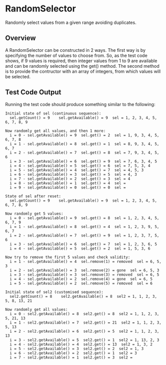 # RandomSelector

Randomly select values from a given range avoiding duplicates.

## Overview

A RandomSelector can be constructed in 2 ways. The first way is by specifying 
the number of values to choose from. So, as the test code shows, if 9 values is 
required, then integer values from 1 to 9 are available and can be randomly 
selected using the get() method. The second method is to provide the contructor 
with an array of integers, from which values will be selected.

## Test Code Output

Running the test code should produce something similar to the following:

	Initial state of sel (continuous sequence):
	  sel.getCount() = 9    sel.getAvailable() = 9  sel = 1, 2, 3, 4, 5, 6, 7, 8, 9

	Now randomly get all values, and then 1 more:
	  i = 0 - sel.getAvailable() = 9  sel.get() = 2  sel = 1, 9, 3, 4, 5, 6, 7, 8
	  i = 1 - sel.getAvailable() = 8  sel.get() = 1  sel = 8, 9, 3, 4, 5, 6, 7
	  i = 2 - sel.getAvailable() = 7  sel.get() = 8  sel = 7, 9, 3, 4, 5, 6
	  i = 3 - sel.getAvailable() = 6  sel.get() = 9  sel = 7, 6, 3, 4, 5
	  i = 4 - sel.getAvailable() = 5  sel.get() = 6  sel = 7, 5, 3, 4
	  i = 5 - sel.getAvailable() = 4  sel.get() = 7  sel = 4, 5, 3
	  i = 6 - sel.getAvailable() = 3  sel.get() = 5  sel = 4, 3
	  i = 7 - sel.getAvailable() = 2  sel.get() = 3  sel = 4
	  i = 8 - sel.getAvailable() = 1  sel.get() = 4  sel = 
	  i = 9 - sel.getAvailable() = 0  sel.get() = 0  sel = 

	State of sel after reset:
	  sel.getCount() = 9    sel.getAvailable() = 9  sel = 1, 2, 3, 4, 5, 6, 7, 8, 9

	Now randomly get 5 values:
	  i = 0 - sel.getAvailable() = 9  sel.get() = 8  sel = 1, 2, 3, 4, 5, 6, 7, 9
	  i = 1 - sel.getAvailable() = 8  sel.get() = 4  sel = 1, 2, 3, 9, 5, 6, 7
	  i = 2 - sel.getAvailable() = 7  sel.get() = 9  sel = 1, 2, 3, 7, 5, 6
	  i = 3 - sel.getAvailable() = 6  sel.get() = 7  sel = 1, 2, 3, 6, 5
	  i = 4 - sel.getAvailable() = 5  sel.get() = 2  sel = 1, 5, 3, 6

	Now try to remove the first 5 values and check validity:
	  i = 1 - sel.getAvailable() = 4  sel.remove(1) = removed  sel = 6, 5, 3
	  i = 2 - sel.getAvailable() = 3  sel.remove(2) = gone  sel = 6, 5, 3
	  i = 3 - sel.getAvailable() = 3  sel.remove(3) = removed  sel = 6, 5
	  i = 4 - sel.getAvailable() = 2  sel.remove(4) = gone  sel = 6, 5
	  i = 5 - sel.getAvailable() = 2  sel.remove(5) = removed  sel = 6

	Initial state of sel2 (customised sequence):
	  sel2.getCount() = 8    sel2.getAvailable() = 8  sel2 = 1, 1, 2, 3, 5, 8, 13, 21

	Now randomly get all values:
	  i = 0 - sel2.getAvailable() = 8  sel2.get() = 8  sel2 = 1, 1, 2, 3, 5, 21, 13
	  i = 1 - sel2.getAvailable() = 7  sel2.get() = 21  sel2 = 1, 1, 2, 3, 5, 13
	  i = 2 - sel2.getAvailable() = 6  sel2.get() = 5  sel2 = 1, 1, 2, 3, 13
	  i = 3 - sel2.getAvailable() = 5  sel2.get() = 1  sel2 = 1, 13, 2, 3
	  i = 4 - sel2.getAvailable() = 4  sel2.get() = 13  sel2 = 1, 3, 2
	  i = 5 - sel2.getAvailable() = 3  sel2.get() = 2  sel2 = 1, 3
	  i = 6 - sel2.getAvailable() = 2  sel2.get() = 1  sel2 = 3
	  i = 7 - sel2.getAvailable() = 1  sel2.get() = 3  sel2 = 
